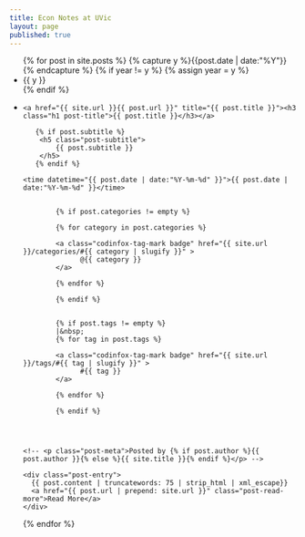 ```yaml
---
title: Econ Notes at UVic
layout: page
published: true
---
```


<ul class="listing">
{% for post in site.posts %}
  {% capture y %}{{post.date | date:"%Y"}}{% endcapture %}
  {% if year != y %}
    {% assign year = y %}
    <li class="listing-seperator">{{ y }}</li>
  {% endif %}
  <li class="listing-item">

    <a href="{{ site.url }}{{ post.url }}" title="{{ post.title }}"><h3 class="h1 post-title">{{ post.title }}</h3></a>
       
       {% if post.subtitle %}
        <h5 class="post-subtitle">
            {{ post.subtitle }}
        </h5>
       {% endif %}    
    
    <time datetime="{{ post.date | date:"%Y-%m-%d" }}">{{ post.date | date:"%Y-%m-%d" }}</time>    

 
            {% if post.categories != empty %}
            
            {% for category in post.categories %}
	    
			<a class="codinfox-tag-mark badge" href="{{ site.url }}/categories/#{{ category | slugify }}" >
				  @{{ category }}
			</a>
			
            {% endfor %}
	    
            {% endif %}
	    
            
            {% if post.tags != empty %}
            |&nbsp;
            {% for tag in post.tags %}
	    
			<a class="codinfox-tag-mark badge" href="{{ site.url }}/tags/#{{ tag | slugify }}" >
				  #{{ tag }}
			</a>
			
            {% endfor %}
	    
            {% endif %}


	
	
    <!-- <p class="post-meta">Posted by {% if post.author %}{{ post.author }}{% else %}{{ site.title }}{% endif %}</p> -->

    <div class="post-entry">
      {{ post.content | truncatewords: 75 | strip_html | xml_escape}}
	  <a href="{{ post.url | prepend: site.url }}" class="post-read-more">Read More</a>
    </div>
  </li>
{% endfor %}
</ul>
